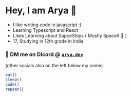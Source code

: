 # Hey, I am Arya 👋
<ul>
  <li>I like writing code in javascript :)</li>
  <li>Learning Typescript and React</li>
  <li>Likes Learning about SapceShips ( Mostly SpaceX 🚀 )</li>
  <li>17, Studying in 12th grade in India</li>
</ul>

### 📧 DM me on Dicord @ [`arya.dev`](www.discordapp.com/users/897794324748730368)
(other socials also on the left below my name)

```js
eat()
sleep()
code()
repeat()
